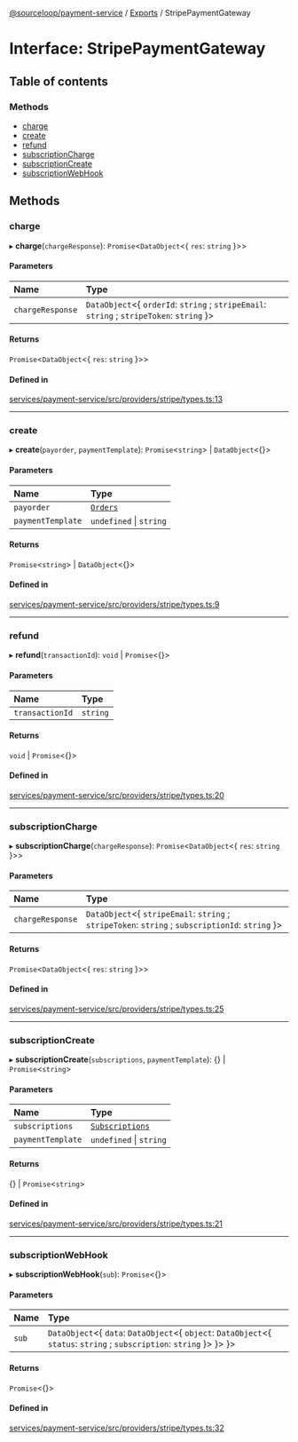 [@sourceloop/payment-service](../README.md) / [Exports](../modules.md) / StripePaymentGateway

# Interface: StripePaymentGateway

## Table of contents

### Methods

- [charge](StripePaymentGateway.md#charge)
- [create](StripePaymentGateway.md#create)
- [refund](StripePaymentGateway.md#refund)
- [subscriptionCharge](StripePaymentGateway.md#subscriptioncharge)
- [subscriptionCreate](StripePaymentGateway.md#subscriptioncreate)
- [subscriptionWebHook](StripePaymentGateway.md#subscriptionwebhook)

## Methods

### charge

▸ **charge**(`chargeResponse`): `Promise`<`DataObject`<{ `res`: `string`  }\>\>

#### Parameters

| Name | Type |
| :------ | :------ |
| `chargeResponse` | `DataObject`<{ `orderId`: `string` ; `stripeEmail`: `string` ; `stripeToken`: `string`  }\> |

#### Returns

`Promise`<`DataObject`<{ `res`: `string`  }\>\>

#### Defined in

[services/payment-service/src/providers/stripe/types.ts:13](https://github.com/sourcefuse/loopback4-microservice-catalog/blob/93a7f917/services/payment-service/src/providers/stripe/types.ts#L13)

___

### create

▸ **create**(`payorder`, `paymentTemplate`): `Promise`<`string`\> \| `DataObject`<{}\>

#### Parameters

| Name | Type |
| :------ | :------ |
| `payorder` | [`Orders`](../classes/Orders.md) |
| `paymentTemplate` | `undefined` \| `string` |

#### Returns

`Promise`<`string`\> \| `DataObject`<{}\>

#### Defined in

[services/payment-service/src/providers/stripe/types.ts:9](https://github.com/sourcefuse/loopback4-microservice-catalog/blob/93a7f917/services/payment-service/src/providers/stripe/types.ts#L9)

___

### refund

▸ **refund**(`transactionId`): `void` \| `Promise`<{}\>

#### Parameters

| Name | Type |
| :------ | :------ |
| `transactionId` | `string` |

#### Returns

`void` \| `Promise`<{}\>

#### Defined in

[services/payment-service/src/providers/stripe/types.ts:20](https://github.com/sourcefuse/loopback4-microservice-catalog/blob/93a7f917/services/payment-service/src/providers/stripe/types.ts#L20)

___

### subscriptionCharge

▸ **subscriptionCharge**(`chargeResponse`): `Promise`<`DataObject`<{ `res`: `string`  }\>\>

#### Parameters

| Name | Type |
| :------ | :------ |
| `chargeResponse` | `DataObject`<{ `stripeEmail`: `string` ; `stripeToken`: `string` ; `subscriptionId`: `string`  }\> |

#### Returns

`Promise`<`DataObject`<{ `res`: `string`  }\>\>

#### Defined in

[services/payment-service/src/providers/stripe/types.ts:25](https://github.com/sourcefuse/loopback4-microservice-catalog/blob/93a7f917/services/payment-service/src/providers/stripe/types.ts#L25)

___

### subscriptionCreate

▸ **subscriptionCreate**(`subscriptions`, `paymentTemplate`): {} \| `Promise`<`string`\>

#### Parameters

| Name | Type |
| :------ | :------ |
| `subscriptions` | [`Subscriptions`](../classes/Subscriptions.md) |
| `paymentTemplate` | `undefined` \| `string` |

#### Returns

{} \| `Promise`<`string`\>

#### Defined in

[services/payment-service/src/providers/stripe/types.ts:21](https://github.com/sourcefuse/loopback4-microservice-catalog/blob/93a7f917/services/payment-service/src/providers/stripe/types.ts#L21)

___

### subscriptionWebHook

▸ **subscriptionWebHook**(`sub`): `Promise`<{}\>

#### Parameters

| Name | Type |
| :------ | :------ |
| `sub` | `DataObject`<{ `data`: `DataObject`<{ `object`: `DataObject`<{ `status`: `string` ; `subscription`: `string`  }\>  }\>  }\> |

#### Returns

`Promise`<{}\>

#### Defined in

[services/payment-service/src/providers/stripe/types.ts:32](https://github.com/sourcefuse/loopback4-microservice-catalog/blob/93a7f917/services/payment-service/src/providers/stripe/types.ts#L32)

